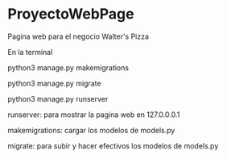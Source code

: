 # ProyectoWebPage
Pagina web para el negocio Walter's Pizza

En la terminal

python3 manage.py makemigrations

python3 manage.py migrate

python3 manage.py runserver

runserver: para mostrar la pagina web en 127.0.0.0.1

makemigrations: cargar los modelos de models.py

migrate: para subir y hacer efectivos los modelos de models.py
